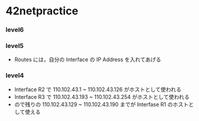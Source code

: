 # 42netpractice

### level6

### level5
- Routes には，自分の Interface の IP Address を入れてあげる

### level4
- Interface R2 で 110.102.43.1 ~ 110.102.43.126 がホストとして使われる
- Interface R3 で 110.102.43.193 ~ 110.102.43.254 がホストとして使われる
- ので残りの 110.102.43.129 ~ 110.102.43.190 までが Interfase R1 のホストとして使える
